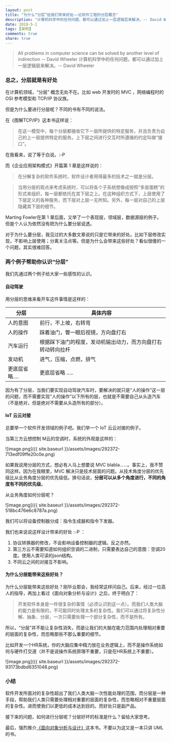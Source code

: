 ```yaml
---
layout: post
title: "为什么“分层”给我们带来好处——论软件工程的分层概念"
description: "计算机科学中的任何问题，都可以通过加上一层逻辑层来解决。-- David Wheeler"
date: 2018-5-1
tags: [架构]
comments: true
share: true
---
```

> All problems in computer science can be solved by another level of indirection -- David Wheeler
> 计算机科学中的任何问题，都可以通过加上一层逻辑层来解决。-- David Wheeler

### 总之，分层就是有好处

在计算机领域，“分层” 概念无处不在。比如 web 开发时的 MVC ，网络编程时的 OSI 参考模型和 TCP/IP 协议族。

但是为什么要进行分层呢？不同的书有不同的说法。

在《图解TCP/IP》这本书这样说：
> 在这一模型中，每个分层都接收它下一层所提供的特定服务，并且负责为自己的上一层提供特定的服务。上下层之间进行交互时所遵循的约定叫做“接口”。

在我看来，说了等于白说。:-P

而《企业应用架构模式》开篇第 1 章是这样说的：
> 在分解复杂的软件系统时，软件设计者用得最多的技术之一就是分层。

> 当用分层的观点来考虑系统时，可以将各个子系统想像成按照“多层蛋糕”的形式来组织，每一层都依托在其下层之上。在这种组织方式下，上层使用了下层定义的各种服务，而下层对上层一无所知。另外，每一层对自己的上层隐藏其下层的细节。

Marting Fowler在第 1 章后面，又举了一个表现层，领域层，数据源层的例子。但是个人认为依然没有把为什么要分层说透。

对于为什么要分层，我见过的大多数文章说的只是它带来的好处。比如下层修改实现，不影响上层使用；分离关注点等。但是为什么会带来这些好处？看似很傻的一个问题，其实很难回答。

### 两个例子帮助你认识“分层”
我们先通过两个例子给大家一些感性的认识。

#### 自动驾驶
用分层的思维来看开车这件事情是这样的：

| 分层   | 具体内容                           |
| ---- | ------------------------------ |
| 人的意图 | 前行，不上坡，右转弯                     |
| 人的操作 | 踩着油门，瞥一眼后视镜，方向盘打右              |
| 汽车运行 | 根据踩下油门的程度，发动机输出动力，而方向盘打右转动转向拉杆 |
| 发动机  | 进气，压缩，点燃，排气                    |
|  更底层省略....    |         更底层省略 .....                      |

因为有了分层，当我们要实现自动驾驶汽车时，要解决的就只是“人的操作”这一层的问题，而不需要实现“人的操作”以下所有的层，也就是不需要自己从头造汽车（不是绝对，但是绝对不需要从头造所有的部分）。

#### IoT 云云对接
总要举一个软件开发领域的例子吧。我们举一个 IoT 云云对接的例子。

当第三方云想控制 M云的空调时，系统的外观是这样的：

![image.png]({{ site.baseurl }}/assets/images/292372-713edf09ffe20c0e.png)

如果我说用分层的方式，想必有人马上想要说 MVC blabla……。事实上，我不赞同这样。因为在我眼里，MVC 解决只是技术层面的问题。从技术角度分层的优先级比从业务角度分层的优先级低。换句话说，**分层可以从多个角度进行，不同的角度有不同的优先级**。

从业务角度如何分层呢？

![image.png]({{ site.baseurl }}/assets/images/292372-518bc476e6c8787a.png)


我们可以将设备控制器分成：指令生成器和指令下发器。

我们也来说说这样设计带来的好处 :-P ：

1. 协议转换器的修改，不会影响设备控制器的逻辑。反之亦然。
2. 第三方云不需要知道如何组织空调的二进制，只需要表达自己的意图：空调20度。使用人类可读的json结构。
3. 不同云之间的对接互不影响。


#### 为什么分层能带来这些好处？
为什么分层能带来这些好处？刚毕业那会，我经常这样问自己。后来，经过一位高人的指导，再加上看过《面向对象分析与设计》之后，终于明白了：
> 开发软件本身是一件很复杂的事情（必须认识到这一点）。而我们人类大脑的能力是有限的，不可能同时处理太多的复杂性。我们可以通过将复杂性分解、抽象、分层，一次只需要处理一个部分复杂性，而不是所有。

所以，“分层”并不能让复杂性消失，而是让我们的大脑在能力范围内处理相对重要的层面的复杂性，而忽略那些不那么重要的细节。

比如开发一个HR系统，你的大脑应集中精力放在业务逻辑上，而不是操作系统如何与硬件打交道（并不是说操作系统原理不重要，只是在HR系统上不重要）。

![image.png]({{ site.baseurl }}/assets/images/292372-93173bdbd6351048.png)


### 小结
软件开发所面对的复杂性超出了我们人类大脑一次性能处理的范围，而分层是一种手段，帮助我们人类只需要处理相对重要的层面的复杂性，而忽略相对不重要层面的复杂性。进而使我们以更低的成本达到目的。而好处只是副产品。

接下来的问题，如何进行分层呢？分层好坏的标准是什么？留给大家思考。

最后，强烈推介[《面向对象分析与设计》](https://book.douban.com/subject/11509672/)这本书。不要以为这又是一本只讲 UML 的书。
